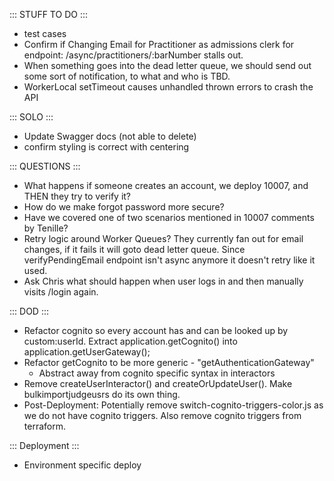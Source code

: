 ::: STUFF TO DO :::
- test cases
- Confirm if Changing Email for Practitioner as admissions clerk for endpoint: /async/practitioners/:barNumber stalls out.
- When something goes into the dead letter queue, we should send out some sort of notification, to what and who is TBD. 
- WorkerLocal setTimeout causes unhandled thrown errors to crash the API

::: SOLO :::
- Update Swagger docs (not able to delete)
- confirm styling is correct with centering


::: QUESTIONS :::
- What happens if someone creates an account, we deploy 10007, and THEN they try to verify it?
- How do we make forgot password more secure? 
- Have we covered one of two scenarios mentioned in 10007 comments by Tenille?
- Retry logic around Worker Queues? They currently fan out for email changes, if it fails it will goto dead letter queue. Since verifyPendingEmail endpoint isn't async anymore it doesn't retry like it used. 
- Ask Chris what should happen when user logs in and then manually visits /login again.

::: DOD :::
- Refactor cognito so every account has and can be looked up by custom:userId. Extract application.getCognito() into application.getUserGateway();
- Refactor getCognito to be more generic - "getAuthenticationGateway"
  - Abstract away from cognito specific syntax in interactors
- Remove createUserInteractor() and createOrUpdateUser(). Make bulkimportjudgeusrs do its own thing.
- Post-Deployment: Potentially remove switch-cognito-triggers-color.js as we do not have cognito triggers. Also remove cognito triggers from terraform.


::: Deployment :::
- Environment specific deploy
 
